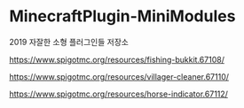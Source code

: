 # MinecraftPlugin-MiniModules
2019
자잘한 소형 플러그인들 저장소

https://www.spigotmc.org/resources/fishing-bukkit.67108/

https://www.spigotmc.org/resources/villager-cleaner.67110/

https://www.spigotmc.org/resources/horse-indicator.67112/
